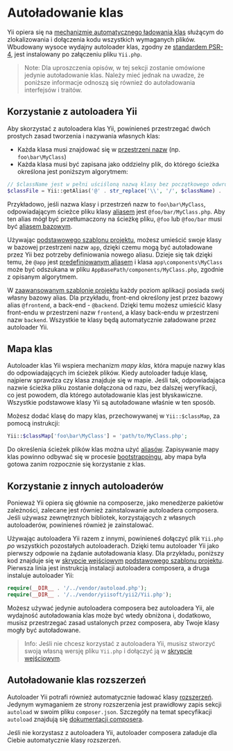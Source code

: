 Autoładowanie klas
==================

Yii opiera się na [mechanizmie automatycznego ładowania klas](http://www.php.net/manual/pl/language.oop5.autoload.php) służącym do 
zlokalizowania i dołączenia kodu wszystkich wymaganych plików. Wbudowany wysoce wydajny autoloader klas, zgodny ze 
[standardem PSR-4](https://github.com/php-fig/fig-standards/blob/master/accepted/PSR-4-autoloader.md), jest instalowany po załączeniu 
pliku `Yii.php`.

> Note: Dla uproszczenia opisów, w tej sekcji zostanie omówione jedynie autoładowanie klas. Należy mieć jednak na uwadze, że poniższe 
  informacje odnoszą się również do autoładowania interfejsów i traitów.


Korzystanie z autoloadera Yii <span id="using-yii-autoloader"></span>
-----------------------------

Aby skorzystać z autoloadera klas Yii, powinieneś przestrzegać dwóch prostych zasad tworzenia i nazywania własnych klas:

* Każda klasa musi znajdować się w [przestrzeni nazw](http://php.net/manual/pl/language.namespaces.php) (np. `foo\bar\MyClass`)
* Każda klasa musi być zapisana jako oddzielny plik, do którego ścieżka określona jest poniższym algorytmem:

```php
// $className jest w pełni uściśloną nazwą klasy bez początkowego odwrotnego ukośnika
$classFile = Yii::getAlias('@' . str_replace('\\', '/', $className) . '.php');
```

Przykładowo, jeśli nazwa klasy i przestrzeń nazw to `foo\bar\MyClass`, odpowiadającym ścieżce pliku klasy [aliasem](concept-aliases.md) 
jest `@foo/bar/MyClass.php`. Aby ten alias mógł być przetłumaczony na ścieżkę pliku, `@foo` lub `@foo/bar` musi być 
[aliasem bazowym](concept-aliases.md#defining-aliases).

Używając [podstawowego szablonu projektu](start-installation.md), możesz umieścić swoje klasy w bazowej przestrzeni nazw `app`, dzięki 
czemu mogą być autoładowane przez Yii bez potrzeby definiowania nowego aliasu. Dzieje się tak dzięki temu, że `@app` jest 
[predefiniowanym aliasem](concept-aliases.md#predefined-aliases) i klasa `app\components\MyClass` może być odszukana w pliku 
`AppBasePath/components/MyClass.php`, zgodnie z opisanym algorytmem.

W [zaawansowanym szablonie projektu](https://github.com/yiisoft/yii2-app-advanced/blob/master/docs/guide/README.md) każdy poziom 
aplikacji posiada swój własny bazowy alias. Dla przykładu, front-end określony jest przez bazowy alias `@frontend`, a back-end - 
`@backend`. Dzięki temu możesz umieścić klasy front-endu w przestrzeni nazw `frontend`, a klasy back-endu w przestrzeni nazw `backend`. 
Wszystkie te klasy będą automatycznie załadowane przez autoloader Yii.


Mapa klas <span id="class-map"></span>
---------

Autoloader klas Yii wspiera mechanizm *mapy klas*, która mapuje nazwy klas do odpowiadających im ścieżek plików. 
Kiedy autoloader ładuje klasę, najpierw sprawdza czy klasa znajduje się w mapie. Jeśli tak, odpowiadająca nazwie ścieżka pliku zostanie 
dołączona od razu, bez dalszej weryfikacji, co jest powodem, dla którego autoładowanie klas jest błyskawiczne. Wszystkie podstawowe 
klasy Yii są autoładowane właśnie w ten sposób.

Możesz dodać klasę do mapy klas, przechowywanej w `Yii::$classMap`, za pomocą instrukcji:

```php
Yii::$classMap['foo\bar\MyClass'] = 'path/to/MyClass.php';
```

Do określenia ścieżek plików klas można użyć [aliasów](concept-aliases.md). Zapisywanie mapy klas powinno odbywać się w procesie 
[bootstrappingu](runtime-bootstrapping.md), aby mapa była gotowa zanim rozpocznie się korzystanie z klas.


Korzystanie z innych autoloaderów <span id="using-other-autoloaders"></span>
---------------------------------

Ponieważ Yii opiera się głównie na composerze, jako menedżerze pakietów zależności, zalecane jest również zainstalowanie autoloadera 
composera. Jeśli używasz zewnętrznych bibliotek, korzystających z własnych autoloaderów, powinieneś również je zainstalować.

Używając autoloadera Yii razem z innymi, powinieneś dołączyć plik `Yii.php` *po* wszystkich pozostałych autoloaderach. Dzięki temu 
autoloader Yii jako pierwszy odpowie na żądanie autoładowania klasy. Dla przykładu, poniższy kod znajduje się 
w [skrypcie wejściowym](structure-entry-scripts.md) [podstawowego szablonu projektu](start-installation.md). Pierwsza linia jest 
instrukcją instalacji autoloadera composera, a druga instaluje autoloader Yii:

```php
require(__DIR__ . '/../vendor/autoload.php');
require(__DIR__ . '/../vendor/yiisoft/yii2/Yii.php');
```

Możesz używać jedynie autoloadera composera bez autoloadera Yii, ale wydajność autoładowania klas może być wtedy obniżona i, dodatkowo, 
musisz przestrzegać zasad ustalonych przez composera, aby Twoje klasy mogły być autoładowane.

> Info: Jeśli nie chcesz korzystać z autoloadera Yii, musisz stworzyć swoją własną wersję pliku `Yii.php` i dołączyć ją 
  w [skrypcie wejściowym](structure-entry-scripts.md).


Autoładowanie klas rozszerzeń <span id="autoloading-extension-classes"></span>
-----------------------------

Autoloader Yii potrafi również automatycznie ładować klasy [rozszerzeń](structure-extensions.md). Jedynym wymaganiem ze strony 
rozszerzenia jest prawidłowy zapis sekcji `autoload` w swoim pliku `composer.json`. Szczegóły na temat specyfikacji `autoload` znajdują 
się [dokumentacji composera](https://getcomposer.org/doc/04-schema.md#autoload).

Jeśli nie korzystasz z autoloadera Yii, autoloader composera załaduje dla Ciebie automatycznie klasy rozszerzeń.
